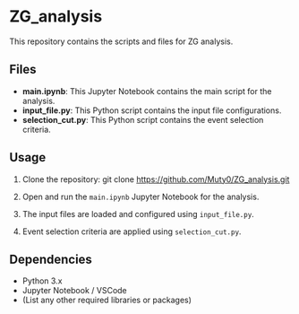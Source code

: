 # ZG_analysis

This repository contains the scripts and files for ZG analysis. 

## Files

- **main.ipynb**: This Jupyter Notebook contains the main script for the analysis.
- **input_file.py**: This Python script contains the input file configurations.
- **selection_cut.py**: This Python script contains the event selection criteria.

## Usage

1. Clone the repository:
git clone https://github.com/Muty0/ZG_analysis.git

2. Open and run the `main.ipynb` Jupyter Notebook for the analysis.

3. The input files are loaded and configured using `input_file.py`.

4. Event selection criteria are applied using `selection_cut.py`.

## Dependencies

- Python 3.x
- Jupyter Notebook / VSCode
- (List any other required libraries or packages)



